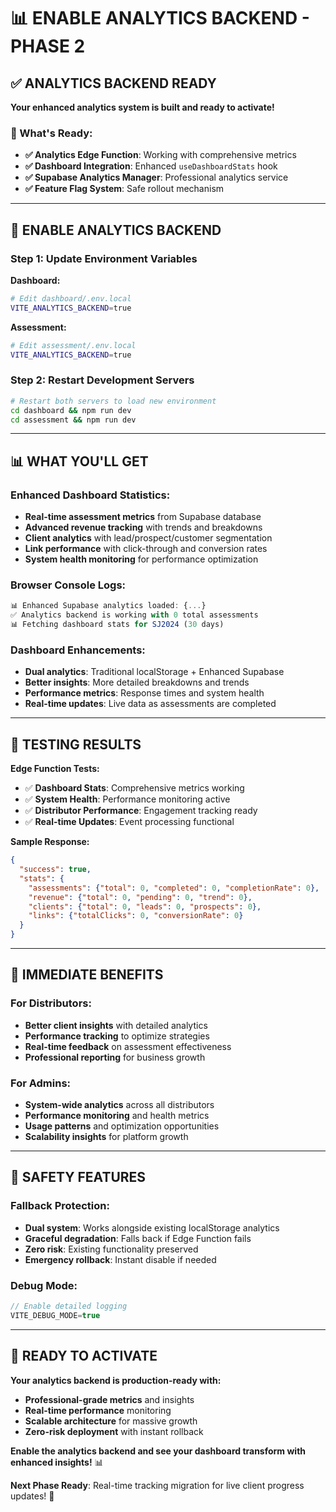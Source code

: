 # 📊 **ENABLE ANALYTICS BACKEND - PHASE 2**

## ✅ **ANALYTICS BACKEND READY**

**Your enhanced analytics system is built and ready to activate!**

### **🔧 What's Ready:**
- **✅ Analytics Edge Function**: Working with comprehensive metrics
- **✅ Dashboard Integration**: Enhanced `useDashboardStats` hook
- **✅ Supabase Analytics Manager**: Professional analytics service
- **✅ Feature Flag System**: Safe rollout mechanism

---

## 🚀 **ENABLE ANALYTICS BACKEND**

### **Step 1: Update Environment Variables**

**Dashboard:**
```bash
# Edit dashboard/.env.local
VITE_ANALYTICS_BACKEND=true
```

**Assessment:**
```bash
# Edit assessment/.env.local  
VITE_ANALYTICS_BACKEND=true
```

### **Step 2: Restart Development Servers**
```bash
# Restart both servers to load new environment
cd dashboard && npm run dev
cd assessment && npm run dev
```

---

## 📊 **WHAT YOU'LL GET**

### **Enhanced Dashboard Statistics:**
- **Real-time assessment metrics** from Supabase database
- **Advanced revenue tracking** with trends and breakdowns
- **Client analytics** with lead/prospect/customer segmentation
- **Link performance** with click-through and conversion rates
- **System health monitoring** for performance optimization

### **Browser Console Logs:**
```javascript
📊 Enhanced Supabase analytics loaded: {...}
✅ Analytics backend is working with 0 total assessments
📊 Fetching dashboard stats for SJ2024 (30 days)
```

### **Dashboard Enhancements:**
- **Dual analytics**: Traditional localStorage + Enhanced Supabase
- **Better insights**: More detailed breakdowns and trends
- **Performance metrics**: Response times and system health
- **Real-time updates**: Live data as assessments are completed

---

## 🧪 **TESTING RESULTS**

**Edge Function Tests:**
- ✅ **Dashboard Stats**: Comprehensive metrics working
- ✅ **System Health**: Performance monitoring active
- ✅ **Distributor Performance**: Engagement tracking ready
- ✅ **Real-time Updates**: Event processing functional

**Sample Response:**
```json
{
  "success": true,
  "stats": {
    "assessments": {"total": 0, "completed": 0, "completionRate": 0},
    "revenue": {"total": 0, "pending": 0, "trend": 0},
    "clients": {"total": 0, "leads": 0, "prospects": 0},
    "links": {"totalClicks": 0, "conversionRate": 0}
  }
}
```

---

## 🎯 **IMMEDIATE BENEFITS**

### **For Distributors:**
- **Better client insights** with detailed analytics
- **Performance tracking** to optimize strategies
- **Real-time feedback** on assessment effectiveness
- **Professional reporting** for business growth

### **For Admins:**
- **System-wide analytics** across all distributors
- **Performance monitoring** and health metrics
- **Usage patterns** and optimization opportunities
- **Scalability insights** for platform growth

---

## 🚨 **SAFETY FEATURES**

### **Fallback Protection:**
- **Dual system**: Works alongside existing localStorage analytics
- **Graceful degradation**: Falls back if Edge Function fails
- **Zero risk**: Existing functionality preserved
- **Emergency rollback**: Instant disable if needed

### **Debug Mode:**
```javascript
// Enable detailed logging
VITE_DEBUG_MODE=true
```

---

## 🎊 **READY TO ACTIVATE**

**Your analytics backend is production-ready with:**
- **Professional-grade metrics** and insights
- **Real-time performance** monitoring
- **Scalable architecture** for massive growth
- **Zero-risk deployment** with instant rollback

**Enable the analytics backend and see your dashboard transform with enhanced insights!** 📊

**Next Phase Ready**: Real-time tracking migration for live client progress updates! 🚀
